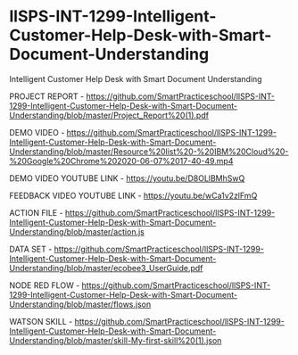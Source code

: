 # llSPS-INT-1299-Intelligent-Customer-Help-Desk-with-Smart-Document-Understanding
Intelligent Customer Help Desk with Smart Document Understanding

PROJECT REPORT - https://github.com/SmartPracticeschool/llSPS-INT-1299-Intelligent-Customer-Help-Desk-with-Smart-Document-Understanding/blob/master/Project_Report%20(1).pdf 

DEMO VIDEO - https://github.com/SmartPracticeschool/llSPS-INT-1299-Intelligent-Customer-Help-Desk-with-Smart-Document-Understanding/blob/master/Resource%20list%20-%20IBM%20Cloud%20-%20Google%20Chrome%202020-06-07%2017-40-49.mp4

DEMO VIDEO YOUTUBE LINK - https://youtu.be/D8OLlBMhSwQ

FEEDBACK VIDEO YOUTUBE LINK - https://youtu.be/wCa1v2zlFmQ

ACTION FILE - https://github.com/SmartPracticeschool/llSPS-INT-1299-Intelligent-Customer-Help-Desk-with-Smart-Document-Understanding/blob/master/action.js

DATA SET - https://github.com/SmartPracticeschool/llSPS-INT-1299-Intelligent-Customer-Help-Desk-with-Smart-Document-Understanding/blob/master/ecobee3_UserGuide.pdf

NODE RED FLOW - https://github.com/SmartPracticeschool/llSPS-INT-1299-Intelligent-Customer-Help-Desk-with-Smart-Document-Understanding/blob/master/flows.json

WATSON SKILL - https://github.com/SmartPracticeschool/llSPS-INT-1299-Intelligent-Customer-Help-Desk-with-Smart-Document-Understanding/blob/master/skill-My-first-skill%20(1).json
